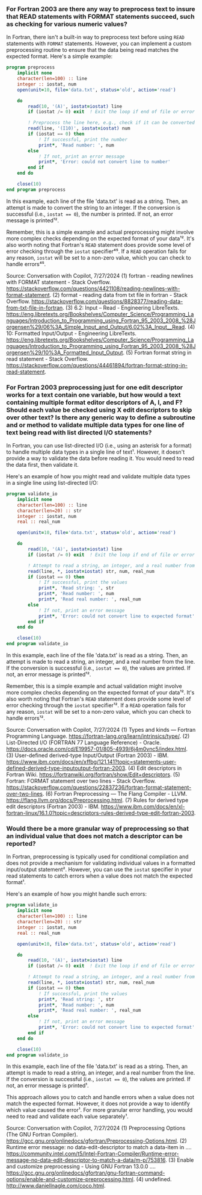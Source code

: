 ### For Fortran 2003 are there any way to preprocess text to insure that READ statements with FORMAT statements succeed, such as checking for various numeric values?

In Fortran, there isn't a built-in way to preprocess text before using `READ` statements with `FORMAT` statements. However, you can implement a custom preprocessing routine to ensure that the data being read matches the expected format. Here's a simple example:

```fortran
program preprocess
    implicit none
    character(len=100) :: line
    integer :: iostat, num
    open(unit=10, file='data.txt', status='old', action='read')

    do
        read(10, '(A)', iostat=iostat) line
        if (iostat /= 0) exit  ! Exit the loop if end of file or error

        ! Preprocess the line here, e.g., check if it can be converted to an integer
        read(line, '(I10)', iostat=iostat) num
        if (iostat == 0) then
            ! If successful, print the number
            print*, 'Read number: ', num
        else
            ! If not, print an error message
            print*, 'Error: could not convert line to number'
        end if
    end do

    close(10)
end program preprocess
```

In this example, each line of the file 'data.txt' is read as a string. Then, an attempt is made to convert the string to an integer. If the conversion is successful (i.e., `iostat == 0`), the number is printed. If not, an error message is printed¹².

Remember, this is a simple example and actual preprocessing might involve more complex checks depending on the expected format of your data¹². It's also worth noting that Fortran's `READ` statement does provide some level of error checking through the `iostat` specifier⁴⁵. If a `READ` operation fails for any reason, `iostat` will be set to a non-zero value, which you can check to handle errors⁴⁵.

Source: Conversation with Copilot, 7/27/2024
(1) fortran - reading newlines with FORMAT statement - Stack Overflow. https://stackoverflow.com/questions/4421108/reading-newlines-with-format-statement.
(2) format - reading data from txt file in fortran - Stack Overflow. https://stackoverflow.com/questions/8828377/reading-data-from-txt-file-in-fortran.
(3) 6.2: Input – Read - Engineering LibreTexts. https://eng.libretexts.org/Bookshelves/Computer_Science/Programming_Languages/Introduction_to_Programming_using_Fortran_95_2003_2008_%28Jorgensen%29/06%3A_Simple_Input_and_Output/6.02%3A_Input__Read.
(4) 10: Formatted Input/Output - Engineering LibreTexts. https://eng.libretexts.org/Bookshelves/Computer_Science/Programming_Languages/Introduction_to_Programming_using_Fortran_95_2003_2008_%28Jorgensen%29/10%3A_Formatted_Input_Output.
(5) Fortran format string in read statement - Stack Overflow. https://stackoverflow.com/questions/44461894/fortran-format-string-in-read-statement.

### For Fortran 2003 preprocessing just for one edit descriptor works for a text contain one variable, but how would a text containing multiple format editor descriptors of A, I, and F? Should each value be checked using X edit descriptors to skip over other text? Is there any generic way to define a subroutine and or method to validate multiple data types for one line of text being read with list directed I/O statements?

In Fortran, you can use list-directed I/O (i.e., using an asterisk for a format) to handle multiple data types in a single line of text¹. However, it doesn't provide a way to validate the data before reading it. You would need to read the data first, then validate it.

Here's an example of how you might read and validate multiple data types in a single line using list-directed I/O:

```fortran
program validate_io
    implicit none
    character(len=100) :: line
    character(len=20) :: str
    integer :: iostat, num
    real :: real_num

    open(unit=10, file='data.txt', status='old', action='read')

    do
        read(10, '(A)', iostat=iostat) line
        if (iostat /= 0) exit  ! Exit the loop if end of file or error

        ! Attempt to read a string, an integer, and a real number from the line
        read(line, *, iostat=iostat) str, num, real_num
        if (iostat == 0) then
            ! If successful, print the values
            print*, 'Read string: ', str
            print*, 'Read number: ', num
            print*, 'Read real number: ', real_num
        else
            ! If not, print an error message
            print*, 'Error: could not convert line to expected format'
        end if
    end do

    close(10)
end program validate_io
```

In this example, each line of the file 'data.txt' is read as a string. Then, an attempt is made to read a string, an integer, and a real number from the line. If the conversion is successful (i.e., `iostat == 0`), the values are printed. If not, an error message is printed¹².

Remember, this is a simple example and actual validation might involve more complex checks depending on the expected format of your data¹². It's also worth noting that Fortran's `READ` statement does provide some level of error checking through the `iostat` specifier¹². If a `READ` operation fails for any reason, `iostat` will be set to a non-zero value, which you can check to handle errors¹².

Source: Conversation with Copilot, 7/27/2024
(1) Types and kinds — Fortran Programming Language. https://fortran-lang.org/learn/intrinsics/type/.
(2) List-Directed I/O (FORTRAN 77 Language Reference) - Oracle. https://docs.oracle.com/cd/E19957-01/805-4939/6j4m0vnc5/index.html.
(3) User-defined derived-type Input/Output (Fortran 2003) - IBM. https://www.ibm.com/docs/en/xffbg/121.141?topic=statements-user-defined-derived-type-inputoutput-fortran-2003.
(4) Edit descriptors in Fortran Wiki. https://fortranwiki.org/fortran/show/Edit+descriptors.
(5) Fortran: FORMAT statement over two lines - Stack Overflow. https://stackoverflow.com/questions/22837236/fortran-format-statement-over-two-lines.
(6) Fortran Preprocessing — The Flang Compiler - LLVM. https://flang.llvm.org/docs/Preprocessing.html.
(7) Rules for derived type edit descriptors (Fortran 2003) - IBM. https://www.ibm.com/docs/en/xl-fortran-linux/16.1.0?topic=descriptors-rules-derived-type-edit-fortran-2003.

### Would there be a more granular way of preprocessing so that an individual value that does not match a descriptor can be reported?

In Fortran, preprocessing is typically used for conditional compilation and does not provide a mechanism for validating individual values in a formatted input/output statement². However, you can use the `iostat` specifier in your read statements to catch errors when a value does not match the expected format¹.

Here's an example of how you might handle such errors:

```fortran
program validate_io
    implicit none
    character(len=100) :: line
    character(len=20) :: str
    integer :: iostat, num
    real :: real_num

    open(unit=10, file='data.txt', status='old', action='read')

    do
        read(10, '(A)', iostat=iostat) line
        if (iostat /= 0) exit  ! Exit the loop if end of file or error

        ! Attempt to read a string, an integer, and a real number from the line
        read(line, *, iostat=iostat) str, num, real_num
        if (iostat == 0) then
            ! If successful, print the values
            print*, 'Read string: ', str
            print*, 'Read number: ', num
            print*, 'Read real number: ', real_num
        else
            ! If not, print an error message
            print*, 'Error: could not convert line to expected format'
        end if
    end do

    close(10)
end program validate_io
```

In this example, each line of the file 'data.txt' is read as a string. Then, an attempt is made to read a string, an integer, and a real number from the line. If the conversion is successful (i.e., `iostat == 0`), the values are printed. If not, an error message is printed¹.

This approach allows you to catch and handle errors when a value does not match the expected format. However, it does not provide a way to identify which value caused the error¹. For more granular error handling, you would need to read and validate each value separately¹.

Source: Conversation with Copilot, 7/27/2024
(1) Preprocessing Options (The GNU Fortran Compiler). https://gcc.gnu.org/onlinedocs/gfortran/Preprocessing-Options.html.
(2) Runtime error message: no data-edit-descriptor to match a data-item in .... https://community.intel.com/t5/Intel-Fortran-Compiler/Runtime-error-message-no-data-edit-descriptor-to-match-a-data/m-p/753816.
(3) Enable and customize preprocessing - Using GNU Fortran 13.0.0 .... https://gcc.gnu.org/onlinedocs/gfortran/gnu-fortran-command-options/enable-and-customize-preprocessing.html.
(4) undefined. http://www.daniellnagle.com/coco.html.
